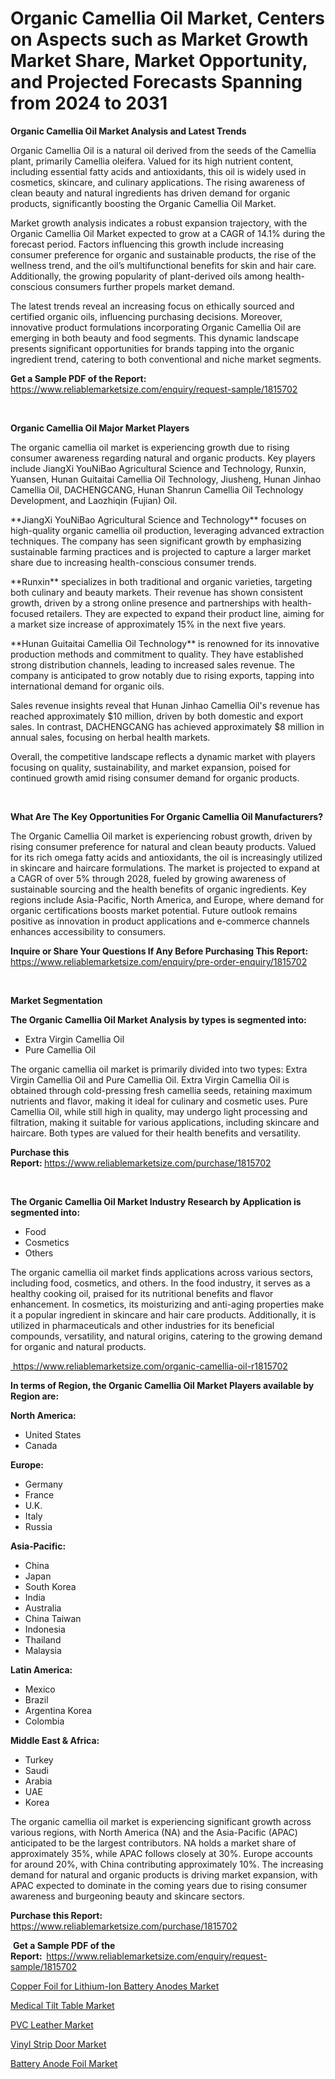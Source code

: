 <p><h1>Organic Camellia Oil Market, Centers on Aspects such as Market Growth Market Share, Market Opportunity, and Projected Forecasts Spanning from 2024 to 2031</h1></p><p><strong>Organic Camellia Oil Market Analysis and Latest Trends</strong></p>
<p><p>Organic Camellia Oil is a natural oil derived from the seeds of the Camellia plant, primarily Camellia oleifera. Valued for its high nutrient content, including essential fatty acids and antioxidants, this oil is widely used in cosmetics, skincare, and culinary applications. The rising awareness of clean beauty and natural ingredients has driven demand for organic products, significantly boosting the Organic Camellia Oil Market.</p><p>Market growth analysis indicates a robust expansion trajectory, with the Organic Camellia Oil Market expected to grow at a CAGR of 14.1% during the forecast period. Factors influencing this growth include increasing consumer preference for organic and sustainable products, the rise of the wellness trend, and the oil’s multifunctional benefits for skin and hair care. Additionally, the growing popularity of plant-derived oils among health-conscious consumers further propels market demand. </p><p>The latest trends reveal an increasing focus on ethically sourced and certified organic oils, influencing purchasing decisions. Moreover, innovative product formulations incorporating Organic Camellia Oil are emerging in both beauty and food segments. This dynamic landscape presents significant opportunities for brands tapping into the organic ingredient trend, catering to both conventional and niche market segments.</p></p>
<p><strong>Get a Sample PDF of the Report:&nbsp;</strong> <a href="https://www.reliablemarketsize.com/enquiry/request-sample/1815702?utm_campaign=1131&utm_medium=2&utm_source=Github&utm_content=ia&utm_term=11112024&utm_id=organic-camellia-oil">https://www.reliablemarketsize.com/enquiry/request-sample/1815702</a></p>
<p>&nbsp;</p>
<p><strong>Organic Camellia Oil Major Market Players</strong></p>
<p><p>The organic camellia oil market is experiencing growth due to rising consumer awareness regarding natural and organic products. Key players include JiangXi YouNiBao Agricultural Science and Technology, Runxin, Yuansen, Hunan Guitaitai Camellia Oil Technology, Jiusheng, Hunan Jinhao Camellia Oil, DACHENGCANG, Hunan Shanrun Camellia Oil Technology Development, and Laozhiqin (Fujian) Oil.</p><p>**JiangXi YouNiBao Agricultural Science and Technology** focuses on high-quality organic camellia oil production, leveraging advanced extraction techniques. The company has seen significant growth by emphasizing sustainable farming practices and is projected to capture a larger market share due to increasing health-conscious consumer trends.</p><p>**Runxin** specializes in both traditional and organic varieties, targeting both culinary and beauty markets. Their revenue has shown consistent growth, driven by a strong online presence and partnerships with health-focused retailers. They are expected to expand their product line, aiming for a market size increase of approximately 15% in the next five years.</p><p>**Hunan Guitaitai Camellia Oil Technology** is renowned for its innovative production methods and commitment to quality. They have established strong distribution channels, leading to increased sales revenue. The company is anticipated to grow notably due to rising exports, tapping into international demand for organic oils.</p><p>Sales revenue insights reveal that Hunan Jinhao Camellia Oil's revenue has reached approximately $10 million, driven by both domestic and export sales. In contrast, DACHENGCANG has achieved approximately $8 million in annual sales, focusing on herbal health markets.</p><p>Overall, the competitive landscape reflects a dynamic market with players focusing on quality, sustainability, and market expansion, poised for continued growth amid rising consumer demand for organic products.</p></p>
<p>&nbsp;</p>
<p><strong>What Are The Key Opportunities For Organic Camellia Oil Manufacturers?</strong></p>
<p><p>The Organic Camellia Oil market is experiencing robust growth, driven by rising consumer preference for natural and clean beauty products. Valued for its rich omega fatty acids and antioxidants, the oil is increasingly utilized in skincare and haircare formulations. The market is projected to expand at a CAGR of over 5% through 2028, fueled by growing awareness of sustainable sourcing and the health benefits of organic ingredients. Key regions include Asia-Pacific, North America, and Europe, where demand for organic certifications boosts market potential. Future outlook remains positive as innovation in product applications and e-commerce channels enhances accessibility to consumers.</p></p>
<p><strong>Inquire or Share Your Questions If Any Before Purchasing This Report:</strong> <a href="https://www.reliablemarketsize.com/enquiry/pre-order-enquiry/1815702?utm_campaign=1131&utm_medium=2&utm_source=Github&utm_content=ia&utm_term=11112024&utm_id=organic-camellia-oil">https://www.reliablemarketsize.com/enquiry/pre-order-enquiry/1815702</a></p>
<p>&nbsp;</p>
<p><strong>Market Segmentation</strong></p>
<p><strong>The Organic Camellia Oil Market Analysis by types is segmented into:</strong></p>
<p><ul><li>Extra Virgin Camellia Oil</li><li>Pure Camellia Oil</li></ul></p>
<p><p>The organic camellia oil market is primarily divided into two types: Extra Virgin Camellia Oil and Pure Camellia Oil. Extra Virgin Camellia Oil is obtained through cold-pressing fresh camellia seeds, retaining maximum nutrients and flavor, making it ideal for culinary and cosmetic uses. Pure Camellia Oil, while still high in quality, may undergo light processing and filtration, making it suitable for various applications, including skincare and haircare. Both types are valued for their health benefits and versatility.</p></p>
<p><strong>Purchase this Report:&nbsp;</strong><a href="https://www.reliablemarketsize.com/purchase/1815702?utm_campaign=1131&utm_medium=2&utm_source=Github&utm_content=ia&utm_term=11112024&utm_id=organic-camellia-oil">https://www.reliablemarketsize.com/purchase/1815702</a></p>
<p>&nbsp;</p>
<p><strong>The Organic Camellia Oil Market Industry Research by Application is segmented into:</strong></p>
<p><ul><li>Food</li><li>Cosmetics</li><li>Others</li></ul></p>
<p><p>The organic camellia oil market finds applications across various sectors, including food, cosmetics, and others. In the food industry, it serves as a healthy cooking oil, praised for its nutritional benefits and flavor enhancement. In cosmetics, its moisturizing and anti-aging properties make it a popular ingredient in skincare and hair care products. Additionally, it is utilized in pharmaceuticals and other industries for its beneficial compounds, versatility, and natural origins, catering to the growing demand for organic and natural products.</p></p>
<p><a href="https://www.reliablemarketsize.com/organic-camellia-oil-r1815702?utm_campaign=1131&utm_medium=2&utm_source=Github&utm_content=ia&utm_term=11112024&utm_id=organic-camellia-oil">&nbsp;https://www.reliablemarketsize.com/organic-camellia-oil-r1815702</a></p>
<p><strong>In terms of Region, the Organic Camellia Oil Market Players available by Region are:</strong></p>
<p>
    <p> <strong> North America: </strong>
        <ul>
            <li>United States</li>
            <li>Canada</li>
        </ul>
        </p> 
    <p> <strong> Europe: </strong>
        <ul>
            <li>Germany</li>
            <li>France</li>
            <li>U.K.</li>
            <li>Italy</li>
            <li>Russia</li>
        </ul>
        </p> 
    <p> <strong> Asia-Pacific: </strong>
        <ul>
            <li>China</li>
            <li>Japan</li>
            <li>South Korea</li>
            <li>India</li>
            <li>Australia</li>
            <li>China Taiwan</li>
            <li>Indonesia</li>
            <li>Thailand</li>
            <li>Malaysia</li>
        </ul>
        </p> 
    <p> <strong> Latin America: </strong>
        <ul>
            <li>Mexico</li>
            <li>Brazil</li>
            <li>Argentina Korea</li>
            <li>Colombia</li>
        </ul>
        </p> 
    <p> <strong> Middle East & Africa: </strong>
        <ul>
            <li>Turkey</li>
            <li>Saudi</li>
            <li>Arabia</li>
            <li>UAE</li>
            <li>Korea</li>
        </ul>
    </p>
    </p>
<p><p>The organic camellia oil market is experiencing significant growth across various regions, with North America (NA) and the Asia-Pacific (APAC) anticipated to be the largest contributors. NA holds a market share of approximately 35%, while APAC follows closely at 30%. Europe accounts for around 20%, with China contributing approximately 10%. The increasing demand for natural and organic products is driving market expansion, with APAC expected to dominate in the coming years due to rising consumer awareness and burgeoning beauty and skincare sectors.</p></p>
<p><strong>Purchase this Report: </strong><a href="https://www.reliablemarketsize.com/purchase/1815702?utm_campaign=1131&utm_medium=2&utm_source=Github&utm_content=ia&utm_term=11112024&utm_id=organic-camellia-oil">https://www.reliablemarketsize.com/purchase/1815702</a></p>
<p>&nbsp;<strong>Get a Sample PDF of the Report:&nbsp;&nbsp;</strong><a href="https://www.reliablemarketsize.com/enquiry/request-sample/1815702?utm_campaign=1131&utm_medium=2&utm_source=Github&utm_content=ia&utm_term=11112024&utm_id=organic-camellia-oil">https://www.reliablemarketsize.com/enquiry/request-sample/1815702</a></p>
<p><strong></strong></p>
<p><p><a href="https://www.linkedin.com/pulse/copper-foil-lithium-ion-battery-anodes-market-size-growth-7cuzc?utm_campaign=1131&utm_medium=2&utm_source=Github&utm_content=ia&utm_term=11112024&utm_id=organic-camellia-oil">Copper Foil for Lithium-Ion Battery Anodes Market</a></p><p><a href="https://issuu.com/reportprime-2/docs/medical-tilt-table-market-size-2030_62379a4d9f95e7?utm_campaign=1131&utm_medium=2&utm_source=Github&utm_content=ia&utm_term=11112024&utm_id=organic-camellia-oil">Medical Tilt Table Market</a></p><p><a href="https://github.com/doyeme32g/Market-Research-Report-List-1/blob/main/pvc-leather-market.md?utm_campaign=1131&utm_medium=2&utm_source=Github&utm_content=ia&utm_term=11112024&utm_id=organic-camellia-oil">PVC Leather Market</a></p><p><a href="https://github.com/kandidbn/Market-Research-Report-List-1/blob/main/vinyl-strip-door-market.md?utm_campaign=1131&utm_medium=2&utm_source=Github&utm_content=ia&utm_term=11112024&utm_id=organic-camellia-oil">Vinyl Strip Door Market</a></p><p><a href="https://www.linkedin.com/pulse/battery-anode-foil-market-global-trends-forecast-2024-2031-ciexc?utm_campaign=1131&utm_medium=2&utm_source=Github&utm_content=ia&utm_term=11112024&utm_id=organic-camellia-oil">Battery Anode Foil Market</a></p></p>